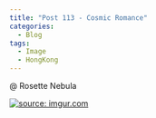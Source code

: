 ```yaml
---
title: "Post 113 - Cosmic Romance"
categories:
  - Blog
tags:
  - Image
  - HongKong
---
```


@ Rosette Nebula

<a href="https://imgur.com/NrfxZbS"><img src="https://i.imgur.com/NrfxZbS.jpg" title="source: imgur.com" /></a>

<script src="https://utteranc.es/client.js"
        repo="serendipityinlife/serendipityinlife.github.io"
        issue-term="pathname"
        theme="github-light"
        crossorigin="anonymous"
        async>
</script>
